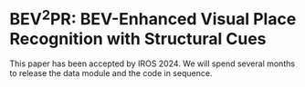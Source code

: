 # BEV$^2$PR: BEV-Enhanced Visual Place Recognition with Structural Cues

This paper has been accepted by IROS 2024. We will spend several months to release the data module and the code in sequence.
